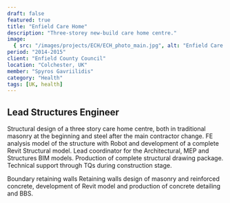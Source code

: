 ```yaml
---
draft: false
featured: true
title: "Enfield Care Home"
description: "Three-storey new-build care home centre."
image:
  { src: "/images/projects/ECH/ECH_photo_main.jpg", alt: "Enfield Care Home" }
period: "2014-2015"
client: "Enfield County Council"
location: "Colchester, UK"
member: "Spyros Gavriilidis"
category: "Health"
tags: [UK, health]
---
```


## Lead Structures Engineer

Structural design of a three story care home centre, both in traditional masonry at the beginning and steel after the main contractor change. FE analysis model of the structure with Robot and development of a complete Revit Structural model. Lead coordinator for the Architectural, MEP and Structures BIM models. Production of complete structural drawing package. Technical support through TQs during construction stage.

Boundary retaining walls Retaining walls design of masonry and reinforced concrete, development of Revit model and production of concrete detailing and BBS.
